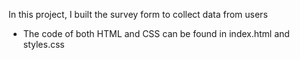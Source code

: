 In this project, I built the survey form to collect data from users
  - The code of both HTML and CSS can be found in index.html and styles.css

